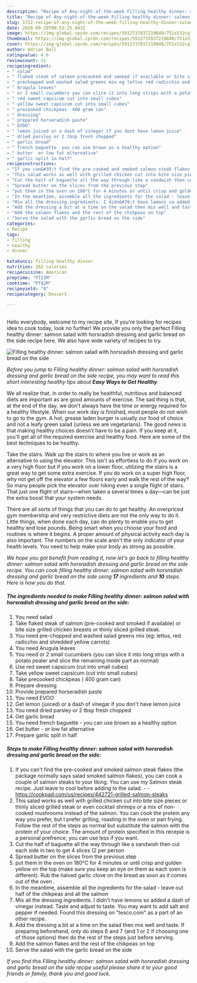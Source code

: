 ```yaml
---
description: "Recipe of Any-night-of-the-week Filling healthy dinner: salmon salad with horsradish dressing and garlic bread on the side"
title: "Recipe of Any-night-of-the-week Filling healthy dinner: salmon salad with horsradish dressing and garlic bread on the side"
slug: 1722-recipe-of-any-night-of-the-week-filling-healthy-dinner-salmon-salad-with-horsradish-dressing-and-garlic-bread-on-the-side
date: 2020-09-29T00:53:25.843Z
image: https://img-global.cpcdn.com/recipes/5912737837219840/751x532cq70/filling-healthy-dinner-salmon-salad-with-horsradish-dressing-and-garlic-bread-on-the-side-recipe-main-photo.jpg
thumbnail: https://img-global.cpcdn.com/recipes/5912737837219840/751x532cq70/filling-healthy-dinner-salmon-salad-with-horsradish-dressing-and-garlic-bread-on-the-side-recipe-main-photo.jpg
cover: https://img-global.cpcdn.com/recipes/5912737837219840/751x532cq70/filling-healthy-dinner-salmon-salad-with-horsradish-dressing-and-garlic-bread-on-the-side-recipe-main-photo.jpg
author: Adrian Ball
ratingvalue: 4.6
reviewcount: 11
recipeingredient:
- " salad"
- " flaked steak of salmon precooked and smoked if available or bite size grilled chicken breasts or thinly sliced grilled steak"
- " prechopped and washed salad greens mix eg lettus red radicchio and shredded yellow carrots"
- " Arugula leaves"
- " or 2 small cucumbers you can slice it into long strips with a potato pealer and slice the remaining inside part as normal"
- " red sweet capsicum cut into small cubes"
- " yellow sweet capsicum cut into small cubes"
- " precooked chickpeas  400 gram can"
- " dressing"
- " prepared horseradish paste"
- " EVOO"
- " lemon juiced or a dash of vinegar if you dont have lemon juice"
- " dried parsley or 2 tbsp fresh chopped"
- " garlic bread"
- " french baguette  you can use brown as a healthy option"
- " butter  or low fat alternative"
- " garlic split in half"
recipeinstructions:
- "If you can&#39;t find the pre-cooked and smoked salmon steak flakes (the package normally says salad smoked salmon flakes), you can cook a couple of salmon steaks to your liking. You can use my Salmon steak recipe. Just leave to cool before adding to the salad.  https://cookpad.com/us/recipes/442721-grilled-salmon-steaks"
- "This salad works as well with grilled chicken cut into bite size pieces or thinly sliced grilled steak or even cocktail shrimps or a mix of non-cooked mushrooms instead of the salmon. You can cook the protein any way you prefer, but I prefer grilling, roasting in the oven or pan frying. Follow the rest of the steps as normal but substitute the salmon with the protein of your choice. The amount of protein specified in this recepie is a personal prefrence, you can use less if you want."
- "Cut the half of baguette all the way through like a sandwish then cut each side in two to get 4 slices (2 per person"
- "Spread butter on the slices from the previous step"
- "put them in the oven on 180°C for 4 minutes or until crisp and golden yellow on the top (make sure you keep an eye on them as each oven is different). Rub the halved garlic clove on the bread as soon as it comes out of the oven ."
- "In the meantime, assemble all the ingredients for the salad - leave out half of the chikpeas and all the salmon"
- "Mix all the dressing ingredients. I didn&#39;t have lemons so added a dash of vinegar instead. Taste and adjust to taste. You may want to add salt and pepper if needed. Found this dressing on &#34;tesco.com&#34; as a part of an other recipe."
- "Add the dressing a bit at a time on the salad then mix well and taste. If preparing beforehand, only do steps 6 and 7 (and 1 or 2 if choosing one of those options) then do the rest of the steps just before serving."
- "Add the salmon flakes and the rest of the chikpeas on top"
- "Serve the salad with the garlic bread on the side"
categories:
- Recipe
tags:
- filling
- healthy
- dinner

katakunci: filling healthy dinner 
nutrition: 262 calories
recipecuisine: American
preptime: "PT23M"
cooktime: "PT42M"
recipeyield: "4"
recipecategory: Dessert

---
```

<br>
Hello everybody, welcome to my recipe site, If you're looking for recipes idea to cook today, look no further! We provide you only the perfect Filling healthy dinner: salmon salad with horsradish dressing and garlic bread on the side recipe here. We also have wide variety of recipes to try.
<br>


![Filling healthy dinner: salmon salad with horsradish dressing and garlic bread on the side](https://img-global.cpcdn.com/recipes/5912737837219840/751x532cq70/filling-healthy-dinner-salmon-salad-with-horsradish-dressing-and-garlic-bread-on-the-side-recipe-main-photo.jpg)

<i>Before you jump to Filling healthy dinner: salmon salad with horsradish dressing and garlic bread on the side recipe, you may want to read this short interesting healthy tips about <strong>Easy Ways to Get Healthy</strong>.</i>

We all realize that, in order to really be healthful, nutritious and balanced diets are important as are good amounts of exercise. The sad thing is that, at the end of the day, we don't always have the time or energy required for a healthy lifestyle. When our work day is finished, most people do not wish to go to the gym. A hot, grease laden burger is usually our food of choice and not a leafy green salad (unless we are vegetarians). The good news is that making healthy choices doesn’t have to be a pain. If you keep at it, you'll get all of the required exercise and healthy food. Here are some of the best techniques to be healthy.

Take the stairs. Walk up the stairs to where you live or work as an alternative to using the elevator. This isn't as effortless to do if you work on a very high floor but if you work on a lower floor, utilizing the stairs is a great way to get some extra exercise. If you do work on a super high floor, why not get off the elevator a few floors early and walk the rest of the way? So many people pick the elevator over hiking even a single flight of stairs. That just one flight of stairs—when taken a several times a day—can be just the extra boost that your system needs. 

There are all sorts of things that you can do to get healthy. An overpriced gym membership and very restrictive diets are not the only way to do it. Little things, when done each day, can do plenty to enable you to get healthy and lose pounds. Being smart when you choose your food and routines is where it begins. A proper amount of physical activity each day is also important. The numbers on the scale aren't the only indicator of your health levels. You need to help make your body as strong as possible. 


<i>We hope you got benefit from reading it, now let's go back to filling healthy dinner: salmon salad with horsradish dressing and garlic bread on the side recipe. You can cook filling healthy dinner: salmon salad with horsradish dressing and garlic bread on the side using <strong>17</strong> ingredients and <strong>10</strong> steps. Here is how you do that.
</i>

##### The ingredients needed to make Filling healthy dinner: salmon salad with horsradish dressing and garlic bread on the side:

1. You need  salad
1. Take  flaked steak of salmon (pre-cooked and smoked if available) or bite size grilled chicken breasts or thinly sliced grilled steak.
1. You need  pre-chopped and washed salad greens mix (eg: lettus, red radicchio and shredded yellow carrots)
1. You need  Arugula leaves
1. You need  or 2 small cucumbers (you can slice it into long strips with a potato pealer and slice the remaining inside part as normal)
1. Use  red sweet capsicum (cut into small cubes)
1. Take  yellow sweet capsicum (cut into small cubes)
1. Take  precooked chickpeas ( 400 gram can)
1. Prepare  dressing
1. Provide  prepared horseradish paste
1. You need  EVOO
1. Get  lemon (juiced) or a dash of vinegar if you don&#39;t have lemon juice
1. You need  dried parsley or 2 tbsp fresh chopped
1. Get  garlic bread
1. You need  french baguette - you can use brown as a healthy option
1. Get  butter - or low fat alternative
1. Prepare  garlic split in half


##### Steps to make Filling healthy dinner: salmon salad with horsradish dressing and garlic bread on the side:

1. If you can&#39;t find the pre-cooked and smoked salmon steak flakes (the package normally says salad smoked salmon flakes), you can cook a couple of salmon steaks to your liking. You can use my Salmon steak recipe. Just leave to cool before adding to the salad. -  - https://cookpad.com/us/recipes/442721-grilled-salmon-steaks
1. This salad works as well with grilled chicken cut into bite size pieces or thinly sliced grilled steak or even cocktail shrimps or a mix of non-cooked mushrooms instead of the salmon. You can cook the protein any way you prefer, but I prefer grilling, roasting in the oven or pan frying. Follow the rest of the steps as normal but substitute the salmon with the protein of your choice. The amount of protein specified in this recepie is a personal prefrence, you can use less if you want.
1. Cut the half of baguette all the way through like a sandwish then cut each side in two to get 4 slices (2 per person
1. Spread butter on the slices from the previous step
1. put them in the oven on 180°C for 4 minutes or until crisp and golden yellow on the top (make sure you keep an eye on them as each oven is different). Rub the halved garlic clove on the bread as soon as it comes out of the oven .
1. In the meantime, assemble all the ingredients for the salad - leave out half of the chikpeas and all the salmon
1. Mix all the dressing ingredients. I didn&#39;t have lemons so added a dash of vinegar instead. Taste and adjust to taste. You may want to add salt and pepper if needed. Found this dressing on &#34;tesco.com&#34; as a part of an other recipe.
1. Add the dressing a bit at a time on the salad then mix well and taste. If preparing beforehand, only do steps 6 and 7 (and 1 or 2 if choosing one of those options) then do the rest of the steps just before serving.
1. Add the salmon flakes and the rest of the chikpeas on top
1. Serve the salad with the garlic bread on the side


<i>If you find this Filling healthy dinner: salmon salad with horsradish dressing and garlic bread on the side recipe useful please share it to your good friends or family, thank you and good luck.</i>
